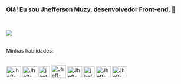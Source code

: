 ### Olá! Eu sou Jhefferson Muzy, desenvolvedor Front-end. 👋
##
<br>
<div><img align="center" src="https://github-readme-stats.vercel.app/api?username=Jheff8&show_icons=true&theme=midnight-purple"/></div><br>
<p>Minhas hablidades:</p>
<div style="display: inline_block"><br>
  <img align="center" alt="Jheff-Js" height="30" width="40" src="https://cdn.jsdelivr.net/gh/devicons/devicon/icons/javascript/javascript-original.svg">
  <img align="center" alt="Jheff-Js" height="30" width="40" src="https://cdn.jsdelivr.net/gh/devicons/devicon/icons/vuejs/vuejs-original.svg">
  <img align="center" alt="jheff-js" height="30" with="35" src="https://cdn.jsdelivr.net/gh/devicons/devicon/icons/jquery/jquery-original.svg">
  <img align="center" alt="Jheff-Js" height="35" width="40" src="https://cdn.jsdelivr.net/gh/devicons/devicon/icons/bootstrap/bootstrap-original.svg">
  <img align="center" alt="Jheff-Js" height="30" width="40" src="https://cdn.jsdelivr.net/gh/devicons/devicon/icons/css3/css3-original.svg">
  <img align="center" alt="jheff-js" height="30" widht="40" src="https://cdn.jsdelivr.net/gh/devicons/devicon/icons/html5/html5-original.svg">
  <img align="center" alt="Jheff-Js" height="30" width="40" src="https://cdn.jsdelivr.net/gh/devicons/devicon/icons/python/python-original.svg">
  <img align="center" alt="Jheff-Js" height="30" width="40" src="https://cdn.jsdelivr.net/gh/devicons/devicon/icons/figma/figma-original.svg">
</div>

